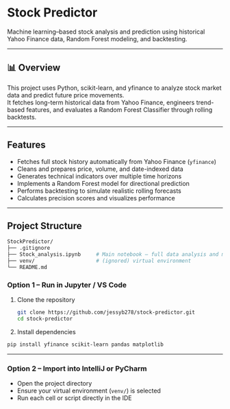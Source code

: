 # Stock Predictor 

Machine learning–based stock analysis and prediction using historical Yahoo Finance data, Random Forest modeling, and backtesting.

---

## 📊 Overview
This project uses Python, scikit-learn, and yfinance to analyze stock market data and predict future price movements.  
It fetches long-term historical data from Yahoo Finance, engineers trend-based features, and evaluates a Random Forest Classifier through rolling backtests.

---

## Features
- Fetches full stock history automatically from Yahoo Finance (`yfinance`)
- Cleans and prepares price, volume, and date-indexed data
- Generates technical indicators over multiple time horizons
- Implements a Random Forest model for directional prediction
- Performs backtesting to simulate realistic rolling forecasts
- Calculates precision scores and visualizes performance

---

## Project Structure
```bash
StockPredictor/
├── .gitignore
├── Stock_analysis.ipynb     # Main notebook – full data analysis and modeling
├── venv/                    # (ignored) virtual environment
└── README.md
```

### Option 1 – Run in Jupyter / VS Code
1. Clone the repository  
   ```bash
   git clone https://github.com/jessyb278/stock-predictor.git
   cd stock-predictor
   ```
2. Install dependencies
```bash
pip install yfinance scikit-learn pandas matplotlib
```

---

### Option 2 – Import into IntelliJ or PyCharm

- Open the project directory  
- Ensure your virtual environment (`venv/`) is selected  
- Run each cell or script directly in the IDE  
